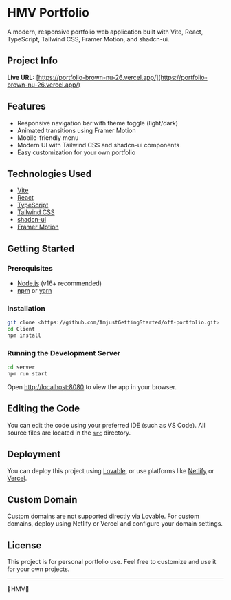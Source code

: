 # HMV Portfolio

A modern, responsive portfolio web application built with Vite, React, TypeScript, Tailwind CSS, Framer Motion, and shadcn-ui.

## Project Info

**Live URL:** [https://portfolio-brown-nu-26.vercel.app/](https://portfolio-brown-nu-26.vercel.app/)

## Features

- Responsive navigation bar with theme toggle (light/dark)
- Animated transitions using Framer Motion
- Mobile-friendly menu
- Modern UI with Tailwind CSS and shadcn-ui components
- Easy customization for your own portfolio

## Technologies Used

- [Vite](https://vitejs.dev/)
- [React](https://react.dev/)
- [TypeScript](https://www.typescriptlang.org/)
- [Tailwind CSS](https://tailwindcss.com/)
- [shadcn-ui](https://ui.shadcn.com/)
- [Framer Motion](https://www.framer.com/motion/)

## Getting Started

### Prerequisites

- [Node.js](https://nodejs.org/) (v16+ recommended)
- [npm](https://www.npmjs.com/) or [yarn](https://yarnpkg.com/)

### Installation

```sh
git clone <https://github.com/AmjustGettingStarted/off-portfolio.git>
cd Client
npm install
```

### Running the Development Server

```sh
cd server
npm run start
```

Open [http://localhost:8080](http://localhost:8080) to view the app in your browser.

## Editing the Code

You can edit the code using your preferred IDE (such as VS Code). All source files are located in the [`src`](src) directory.

## Deployment

You can deploy this project using [Lovable](https://lovable.dev/), or use platforms like [Netlify](https://www.netlify.com/) or [Vercel](https://vercel.com/).

## Custom Domain

Custom domains are not supported directly via Lovable. For custom domains, deploy using Netlify or Vercel and configure your domain settings.

## License

This project is for personal portfolio use. Feel free to customize and use it for your own projects.

---

💝HMV💝  